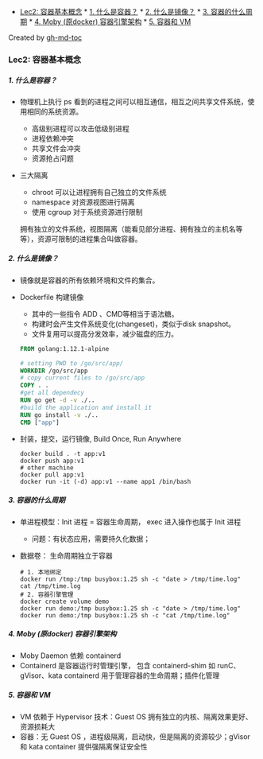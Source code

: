 * [Lec2: 容器基本概念](#lec2-容器基本概念)
      * [1. 什么是容器？](#1-什么是容器)
      * [2. 什么是镜像？](#2-什么是镜像)
      * [3. 容器的什么周期](#3-容器的什么周期)
      * [4. Moby (原docker) 容器引擎架构](#4-moby-原docker-容器引擎架构)
      * [5. 容器和 VM](#5-容器和-vm)

Created by [gh-md-toc](https://github.com/ekalinin/github-markdown-toc)

### Lec2: 容器基本概念

##### 1. 什么是容器？

- 物理机上执行 ps 看到的进程之间可以相互通信，相互之间共享文件系统，使用相同的系统资源。

  - 高级别进程可以攻击低级别进程
  - 进程依赖冲突
  - 共享文件会冲突
  - 资源抢占问题

- 三大隔离

  - chroot 可以让进程拥有自己独立的文件系统
  - namespace 对资源视图进行隔离
  - 使用 cgroup 对于系统资源进行限制

  拥有独立的文件系统，视图隔离（能看见部分进程、拥有独立的主机名等等），资源可限制的进程集合叫做容器。

##### 2. 什么是镜像？

- 镜像就是容器的所有依赖环境和文件的集合。

- Dockerfile 构建镜像 

  -  其中的一些指令 ADD 、CMD等相当于语法糖。
  - 构建时会产生文件系统变化(changeset)，类似于disk snapshot。
  - 文件复用可以提高分发效率，减少磁盘的压力。

  ```dockerfile
  FROM golang:1.12.1-alpine
  
  # setting PWD to /go/src/app/
  WORKDIR /go/src/app
  # copy current files to /go/src/app
  COPY . .
  #get all dependecy
  RUN go get -d -v ./..
  #build the application and install it
  RUN go install -v ./..
  CMD ["app"]
  ```

- 封装，提交，运行镜像, Build Once, Run Anywhere

  ```shell
  docker build . -t app:v1
  docker push app:v1
  # other machine
  docker pull app:v1
  docker run -it (-d) app:v1 --name app1 /bin/bash
  ```

##### 3. 容器的什么周期

- 单进程模型：Init 进程 = 容器生命周期， exec 进入操作也属于 Init 进程

  - 问题：有状态应用，需要持久化数据；

- 数据卷： 生命周期独立于容器

  ```shell
  # 1. 本地绑定
  docker run /tmp:/tmp busybox:1.25 sh -c "date > /tmp/time.log"
  cat /tmp/time.log
  # 2. 容器引擎管理
  docker create volume demo
  docker run demo:/tmp busybox:1.25 sh -c "date > /tmp/time.log"
  docker run demo:/tmp busybox:1.25 sh -c "cat /tmp/time.log"
  ```

##### 4. Moby (原docker) 容器引擎架构

- Moby Daemon 依赖 containerd
- Containerd 是容器运行时管理引擎， 包含 containerd-shim 如 runC、gVisor、kata containerd 用于管理容器的生命周期；插件化管理

##### 5. 容器和 VM

- VM 依赖于 Hypervisor 技术：Guest OS 拥有独立的内核、隔离效果更好、资源损耗大
- 容器：无 Guest OS ，进程级隔离，启动快，但是隔离的资源较少；gVisor 和 kata container 提供强隔离保证安全性

